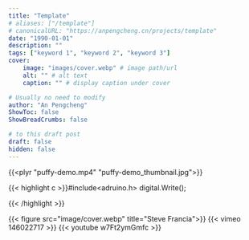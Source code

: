 ```yaml
---
title: "Template"
# aliases: ["/template"]
# canonicalURL: "https://anpengcheng.cn/projects/template"
date: "1990-01-01"
description: ""
tags: ["keyword 1", "keyword 2", "keyword 3"]
cover:
    image: "images/cover.webp" # image path/url
    alt: "" # alt text
    caption: "" # display caption under cover

# Usually no need to modify
author: "An Pengcheng"
ShowToc: false
ShowBreadCrumbs: false

# to this draft post
draft: false
hidden: false
---
```

{{<plyr "puffy-demo.mp4" "puffy-demo_thumbnail.jpg">}}

{{< highlight c >}}#include<adruino.h>
digital.Write();

{{< /highlight >}}

{{< figure src="image/cover.webp" title="Steve Francia">}}
{{< vimeo 146022717 >}}
{{< youtube w7Ft2ymGmfc >}}